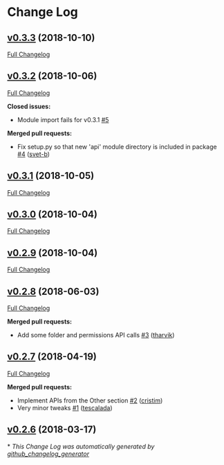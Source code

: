# Change Log

## [v0.3.3](https://github.com/m0nhawk/grafana_api/tree/v0.3.3) (2018-10-10)
[Full Changelog](https://github.com/m0nhawk/grafana_api/compare/v0.3.2...v0.3.3)

## [v0.3.2](https://github.com/m0nhawk/grafana_api/tree/v0.3.2) (2018-10-06)
[Full Changelog](https://github.com/m0nhawk/grafana_api/compare/v0.3.1...v0.3.2)

**Closed issues:**

- Module import fails for v0.3.1 [\#5](https://github.com/m0nhawk/grafana_api/issues/5)

**Merged pull requests:**

- Fix setup.py so that new 'api' module directory is included in package [\#4](https://github.com/m0nhawk/grafana_api/pull/4) ([svet-b](https://github.com/svet-b))

## [v0.3.1](https://github.com/m0nhawk/grafana_api/tree/v0.3.1) (2018-10-05)
[Full Changelog](https://github.com/m0nhawk/grafana_api/compare/v0.3.0...v0.3.1)

## [v0.3.0](https://github.com/m0nhawk/grafana_api/tree/v0.3.0) (2018-10-04)
[Full Changelog](https://github.com/m0nhawk/grafana_api/compare/v0.2.9...v0.3.0)

## [v0.2.9](https://github.com/m0nhawk/grafana_api/tree/v0.2.9) (2018-10-04)
[Full Changelog](https://github.com/m0nhawk/grafana_api/compare/v0.2.8...v0.2.9)

## [v0.2.8](https://github.com/m0nhawk/grafana_api/tree/v0.2.8) (2018-06-03)
[Full Changelog](https://github.com/m0nhawk/grafana_api/compare/v0.2.7...v0.2.8)

**Merged pull requests:**

- Add some folder and permissions  API calls [\#3](https://github.com/m0nhawk/grafana_api/pull/3) ([tharvik](https://github.com/tharvik))

## [v0.2.7](https://github.com/m0nhawk/grafana_api/tree/v0.2.7) (2018-04-19)
[Full Changelog](https://github.com/m0nhawk/grafana_api/compare/v0.2.6...v0.2.7)

**Merged pull requests:**

- Implement APIs from the Other section [\#2](https://github.com/m0nhawk/grafana_api/pull/2) ([cristim](https://github.com/cristim))
- Very minor tweaks [\#1](https://github.com/m0nhawk/grafana_api/pull/1) ([tescalada](https://github.com/tescalada))

## [v0.2.6](https://github.com/m0nhawk/grafana_api/tree/v0.2.6) (2018-03-17)


\* *This Change Log was automatically generated by [github_changelog_generator](https://github.com/skywinder/Github-Changelog-Generator)*